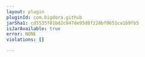 ```yaml
---
layout: plugin
pluginId: com.bigdora.github
jarSha1: cd5535f01bd2c847de95d8f228bf0651ca1b9fb5
isJarAvailable: true
error: NONE
violations: []

---
```

